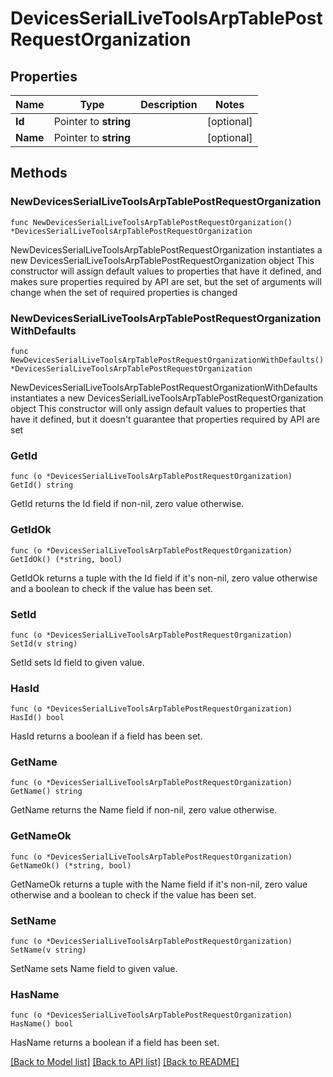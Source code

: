 # DevicesSerialLiveToolsArpTablePostRequestOrganization

## Properties

Name | Type | Description | Notes
------------ | ------------- | ------------- | -------------
**Id** | Pointer to **string** |  | [optional] 
**Name** | Pointer to **string** |  | [optional] 

## Methods

### NewDevicesSerialLiveToolsArpTablePostRequestOrganization

`func NewDevicesSerialLiveToolsArpTablePostRequestOrganization() *DevicesSerialLiveToolsArpTablePostRequestOrganization`

NewDevicesSerialLiveToolsArpTablePostRequestOrganization instantiates a new DevicesSerialLiveToolsArpTablePostRequestOrganization object
This constructor will assign default values to properties that have it defined,
and makes sure properties required by API are set, but the set of arguments
will change when the set of required properties is changed

### NewDevicesSerialLiveToolsArpTablePostRequestOrganizationWithDefaults

`func NewDevicesSerialLiveToolsArpTablePostRequestOrganizationWithDefaults() *DevicesSerialLiveToolsArpTablePostRequestOrganization`

NewDevicesSerialLiveToolsArpTablePostRequestOrganizationWithDefaults instantiates a new DevicesSerialLiveToolsArpTablePostRequestOrganization object
This constructor will only assign default values to properties that have it defined,
but it doesn't guarantee that properties required by API are set

### GetId

`func (o *DevicesSerialLiveToolsArpTablePostRequestOrganization) GetId() string`

GetId returns the Id field if non-nil, zero value otherwise.

### GetIdOk

`func (o *DevicesSerialLiveToolsArpTablePostRequestOrganization) GetIdOk() (*string, bool)`

GetIdOk returns a tuple with the Id field if it's non-nil, zero value otherwise
and a boolean to check if the value has been set.

### SetId

`func (o *DevicesSerialLiveToolsArpTablePostRequestOrganization) SetId(v string)`

SetId sets Id field to given value.

### HasId

`func (o *DevicesSerialLiveToolsArpTablePostRequestOrganization) HasId() bool`

HasId returns a boolean if a field has been set.

### GetName

`func (o *DevicesSerialLiveToolsArpTablePostRequestOrganization) GetName() string`

GetName returns the Name field if non-nil, zero value otherwise.

### GetNameOk

`func (o *DevicesSerialLiveToolsArpTablePostRequestOrganization) GetNameOk() (*string, bool)`

GetNameOk returns a tuple with the Name field if it's non-nil, zero value otherwise
and a boolean to check if the value has been set.

### SetName

`func (o *DevicesSerialLiveToolsArpTablePostRequestOrganization) SetName(v string)`

SetName sets Name field to given value.

### HasName

`func (o *DevicesSerialLiveToolsArpTablePostRequestOrganization) HasName() bool`

HasName returns a boolean if a field has been set.


[[Back to Model list]](../README.md#documentation-for-models) [[Back to API list]](../README.md#documentation-for-api-endpoints) [[Back to README]](../README.md)


